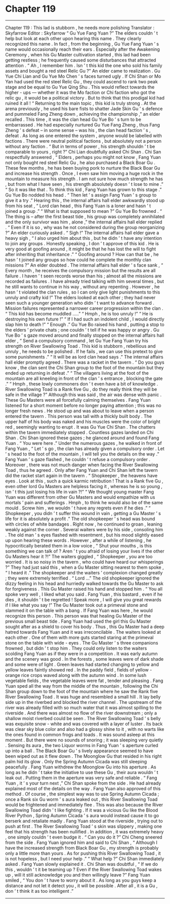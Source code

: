 
# Chapter 119


---

Chapter 119 : This lad is stubborn , he needs more polishing
Translator :
Skyfarrow
Editor :
Skyfarrow
“ Gu Yue Fang Yuan ?” The elders couldn ’ t help but look at each other upon hearing this name .
They clearly recognized this name . In fact , from the beginning , Gu Yue Fang Yuan ’ s name would occasionally reach their ears .
Especially after the Awakening Ceremony , when his Gu Master cultivation started , this lad had been getting restless ; he frequently caused some disturbances that attracted attention .
“ Ah , I remember him . Isn ’ t this kid the one who sold his family assets and bought a red steel Relic Gu ?” An elder came to realization .
Gu Yue Chi Lian and Gu Yue Mo Chen ’ s faces turned ugly .
If Chi Shan or Mo Yan had used the red steel Relic Gu , they could ascend to rank two peak stage and be equal to Gu Yue Qing Shu .
This would reflect towards the higher - ups — whether it was the Mo faction or Chi faction who got the relic gu , it would be a political victory . But to think that this prodigal kid had ruined it all !
“ Returning to the main topic , this kid is truly strong . At the arena previously , he used his bare fists to shatter Jade Skin Gu ’ s defence and pummeled Fang Zheng down , achieving the championship ,” an elder recalled .
This time , it was the clan head Gu Yue Bo ’ s turn to be embarrassed .
He had especially nurtured Gu Yue Fang Zheng , thus Fang Zheng ’ s defeat – in some sense – was his , the clan head faction ’ s , defeat .
As long as one entered the system , anyone would be labelled with factions . There were neutral political factions , but absolutely not a person without any faction .
“ But in terms of power , his strength shouldn ’ t be comparable to yours , right ?” Chi Lian doubtfully asked Chi Shan .
Chi San respectfully answered , “ Elders , perhaps you might not know , Fang Yuan not only bought red steel Relic Gu , he also purchased a Black Boar Gu . These few months , he has been buying pork to nurture the Black Boar Gu and increase his strength . Once , I even saw him moving a huge rock in the mountain to measure his strength . I am not sure how much strength he has , but from what I have seen , his strength absolutely doesn ’ t lose to mine .”
“ So it was like that . To think this kid , Fang Yuan has grown to this stage .” Gu Yue Bo nodded his head . “ Then let ’ s assign Fang Yuan ’ s group to give it a try .”
Hearing this , the internal affairs hall elder awkwardly stood up from his seat , “ Lord clan head , this Fang Yuan is a loner and hasn ’ t joined a group .”
“ What is that supposed to mean ?” Gu Yue Bo frowned .
“ The thing is – after the first beast tide , his group was completely annihilated and the only survivor was him , alone ,” the internal affairs hall elder replied .
“ Even if it is so , why was he not considered during the group reorganizing ?” An elder curiously asked .
“ Sigh !” The internal affairs hall elder gave a heavy sigh , “ I also urged him about this , but he didn ’ t have any intention to join any groups . Honestly speaking , I don ’ t approve of this kid . He is very good at goofing around , it might be that he has lost the will to fight after inheriting that inheritance .”
“ Goofing around ? How can that be , he hasn ’ t joined any groups so how could he complete the monthly clan missions ?” An elder doubted .
The internal affairs hall elder ’ s face sank , “ Every month , he receives the compulsory mission but the results are all failure . I haven ’ t seen records worse than his ; almost all the missions are recorded as failures . I have already tried talking with him several times , but he still wants to continue in his way , without any repenting . However , he hasn ’ t violated the clan rules , so I can only give light punishments to this unruly and crafty kid !”
The elders looked at each other ; they had never seen such a younger generation who didn ’ t want to advance forward .
Mission failures represented a narrower career progression within the clan .
“ This kid has become muddled …..”
“ Hmph , he is too unruly !”
“ He is destroying his own future !”
“ If I had such an indolent child , I would directly slap him to death !”
“ Enough .” Gu Yue Bo raised his hand , putting a stop to the elders ’ private chats ; one couldn ’ t tell if he was happy or angry .
Gu Yue Bo ’ s gaze moved around and finally stopped on the internal affairs hall elder , “ Send a compulsory command , let Gu Yue Fang Yuan try his strength on River Swallowing Toad . This kid is stubborn , rebellious and unruly , he needs to be polished . If he fails , we can use this pretext to give some punishments .”
“ It will be as lord clan head says .” The internal affairs hall elder promptly agreed .
There was a racket in the tavern .
“ Do you guys know , the clan sent the Chi Shan group to the foot of the mountain but they ended up returning in defeat .”
“ The villagers living at the foot of the mountain are all kneeling in front of the clan ’ s entrance , blocking the gate .”
“ Hmph , these lowly commoners don ’ t even have a bit of knowledge . River Swallowing Toad is a Rank five Gu , do they really think they will be safe in the village ?”
Although this was said , the air was dense with panic . These Gu Masters were all forcefully calming themselves .
Fang Yuan listened for a short moment before no longer paying attention ; this was no longer fresh news . He stood up and was about to leave when a person entered the tavern .
This person was tall with a thickly built body . The upper half of his body was naked and his muscles were the color of bright red , seemingly wanting to erupt .
It was Gu Yue Chi Shan .
The chatters within the tavern immediately stopped . Countless gazes landed on Chi Shan .
Chi Shan ignored these gazes ; he glanced around and found Fang Yuan .
“ You were here .” Under the numerous gazes , he walked in front of Fang Yuan , “ Let ’ s go , the clan has already given a compulsory order . Let ’ s head to the foot of the mountain , I will tell you the details on the way .”
Fang Yuan ’ s gaze flashed , he couldn ’ t refuse a compulsory order . Moreover , there was not much danger when facing the River Swallowing Toad , thus he agreed .
Only after Fang Yuan and Chi Shan left the tavern did the racket start again in the tavern .
“ Shopkeeper , the heavens have eyes . Look at this , such a quick karmic retribution ! That is a Rank five Gu , even other lord Gu Masters are helpless facing it , whereas he is so young , isn ’ t this just losing his life in vain ?!”
“ We thought young master Fang Yuan was different from other Gu Masters and would empathize with us mortals ’ pain and sufferings . Hmph , to think he would also be of the same mould . Screw him , we wouldn ’ t have any regrets even if he dies .”
“ Shopkeeper , you didn ’ t suffer this wound in vain , getting a Gu Master ’ s life for it is absolutely a profit .”
The old shopkeeper ’ s head was bound with circles of white bandages . Right now , he continued to groan , leaning weakly against the corner .
Several waiters were by his side , consoling him .
The old man ’ s eyes flashed with resentment , but his mood slightly eased up upon hearing these words .
However , after a while of listening , he hypocritically berated them in a low voice , “ Shut your mouths , is this something we can talk of ? Aren ’ t you afraid of losing your lives if the other Gu Masters hear it ?!”
The waiters giggled , “ Shopkeeper , you are too worried . It is so noisy in the tavern , who could have heard our whisperings ?”
They had just said this , when a Gu Master sitting nearest to them spoke , “ I heard it .”
The shopkeeper and the waiters ’ complexion changed greatly ; they were extremely terrified .
“ Lord …” The old shopkeeper ignored the dizzy feeling in his head and hurriedly walked towards the Gu Master to ask for forgiveness .
This Gu Master raised his hand and stopped him .
“ You all spoke very well , I liked what you said . Fang Yuan , this bastard , even if he dies , it shouldn ’ t be regretted ! Speak more , I will give you great rewards if I like what you say !” The Gu Master took out a primeval stone and slammed it on the table with a bang .
If Fang Yuan was here , he would recognize this person . This person was that healing Gu Master of the previous small beast tide . Fang Yuan had used the girl this Gu Master sought after as a shield to cover his body . Thus , this Gu Master had a deep hatred towards Fang Yuan and it was irreconcilable .
The waiters looked at each other . One of them with more guts started staring at the primeval stone on the table with wide - eyes .
The Gu Master ’ s three companions frowned , but didn ’ t stop him . They could only listen to the waiters scolding Fang Yuan as if they were in a competition .
It was early autumn and the scenery was good .
In the forests , some leaves were of dark shade and some were of light . Green leaves had started changing to yellow and yellow leaves faintly showed red .
In the paddy field , fields of yellow - orange rice crops waved along with the autumn wind .
In some lush vegetable fields , the vegetable leaves were fat , tender and pleasing .
Fang Yuan sped all the way from the middle of the mountain , following the Chi Shan group down to the foot of the mountain where he saw the Rank five River Swallowing Toad .
It was huge and resembled a small hill . It lay belly side up in the riverbed and blocked the river channel . The upstream of the river was already filled with so much water that it was almost spilling to the riverside . And there was almost no flow of the river downstream ; only a shallow moist riverbed could be seen .
The River Swallowing Toad ’ s belly was exquisite snow - white and was covered with a layer of luster . Its back was clear sky blue color and also had a glossy shine to it , with no warts like the ones found in common frogs and toads .
It was sound asleep at this moment . But there were no sounds of snoring ; it was sleeping very quietly .
Sensing its aura , the two Liquor worms in Fang Yuan ’ s aperture curled up into a ball . The Black Boar Gu ’ s lively appearance seemed to have been wiped out as it flew down . The Moonglow Gu that resided in his right palm hid its glow .
Only the Spring Autumn Cicada was still sleeping peacefully .
Fang Yuan withdrew the Moonglow Gu into his aperture . As long as he didn ’ t take the initiative to use these Gu , their aura wouldn ’ t leak out . Putting them in the aperture was very safe and reliable .
“ Fang Yuan , it ’ s your turn next ,” Chi Shan spoke from the side .
He had already explained most of the details on the way .
Fang Yuan also approved of this method . Of course , the simplest way was to use Spring Autumn Cicada ; once a Rank six Gu worm ’ s aura leaked out , this River Swallowing Toad would be frightened and immediately flee .
This was also because the River Swallowing Toad didn ’ t like fighting . If it was a vicious Gu like the Blood River Python , Spring Autumn Cicada ’ s aura would instead cause it to go berserk and retaliate madly .
Fang Yuan stood at the riverside , trying out to push at first . The River Swallowing Toad ’ s skin was slippery , making one feel that his strength has been nullified .
In addition , it was extremely heavy , one simply couldn ’ t even budge it .
“ Can you do it ?” Chi Cheng sneered from the side .
Fang Yuan ignored him and said to Chi Shan , “ Although I have the increased strength from Black Boar Gu , my strength is probably only a little more than yours . As for pushing this River Swallowing Toad , it is not hopeless , but I need your help .”
“ What help ?” Chi Shan immediately asked .
Fang Yuan slowly explained it . Chi Shan was doubtful , “ If we do this , wouldn ’ t it be teaming up ? Even if the River Swallowing Toad wakes up , will it still acknowledge you and then willingly leave ?”
Fang Yuan smiled , “ You don ’ t have to worry about it . As long as you guys keep a distance and not let it detect you , it will be possible . After all , it is a Gu , don ’ t think it as too intelligent .”

---

